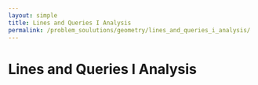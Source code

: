 ```yaml
---
layout: simple
title: Lines and Queries I Analysis
permalink: /problem_soulutions/geometry/lines_and_queries_i_analysis/
---
```


# Lines and Queries I Analysis
